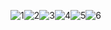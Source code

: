 ![1](https://github.com/Nankle/Python-Cource-Exam/blob/main/source/planB/1.png)![2](https://github.com/Nankle/Python-Cource-Exam/blob/main/source/planB/2.jpg)![3](https://github.com/Nankle/Python-Cource-Exam/blob/main/source/planB/3.jpg)![4](https://github.com/Nankle/Python-Cource-Exam/blob/main/source/planB/4.jpg)![5](https://github.com/Nankle/Python-Cource-Exam/blob/main/source/planB/5.jpg)![6](https://github.com/Nankle/Python-Cource-Exam/blob/main/source/planB/6.jpg)